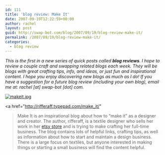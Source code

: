 ```yaml
---
id: 111
title: 'blog review: Make It'
date: 2007-09-19T12:22:59+00:00
author: rachel
layout: post
guid: http://swap-bot.com/blog/2007/09/19/blog-review-make-it/
permalink: /2007/09/19/blog-review-make-it/
categories:
  - blog review
---
```

_This is the first in a new series of quick posts called **blog reviews**. I hope to review a couple craft and swapping related blogs each week. They will be blogs with great crafting tips, info, and ideas, or just fun and inspirational content. I hope you enjoy discovering new blogs as much as I do! If you have a suggestion for a future blog review (including your own blog), email me at: rachel [at] swap-bot [dot] com._

[<img src='http://swap-bot.com/blog/wp-content/uploads/2007/09/makeit.jpg' alt='makeit.jpg' />](http://rifferaff.typepad.com/make_it/)

<a href="http://rifferaff.typepad.com/make_it/" 

<div style="display: none">
  <a href="http://howtousemyipad.com/topic/how-to-use-kindle-app-for-ipad-70.html">how to use kindle app for ipad</a>
</div>

>Make It</a> is an inspirational blog about how to &#8220;make it&#8221; as a designer and creator. The author, rifferaff, is a textile designer who sells her work in her [etsy store](http://www.etsy.com/shop.php?user_id=26254) <strong style="display:none"><a href="http://www.turtlesurvival.org/?_three_amigos_">¡Three Amigos! ipod</a></strong> and is trying to make crafting her full-time business. The blog contains lots of helpful links, crafting tips, as well as information about how to start and maintain a design business. There is a large focus on textiles, but anyone interested in making things or starting a small business will find the content helpful. 

<div style="display: none">
  zp8497586rq
</div>